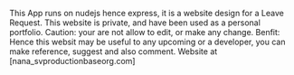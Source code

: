 This App runs on nudejs hence express, it is a website design for a Leave Request.
This website is private, and have been used as a personal portfolio.
Caution: your are not allow to edit, or make any change.
Benfit: Hence this websit may be useful to any upcoming or a developer,
you can make reference, suggest and also comment. Website at [nana_svproductionbaseorg.com]
